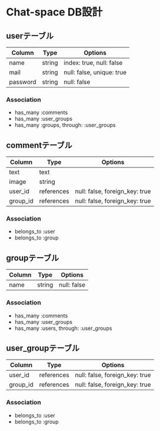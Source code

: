 # Chat-space DB設計

## userテーブル
|Column|Type|Options|
|------|----|-------|
|name|string|index: true, null: false|
|mail|string|null: false, unique: true|
|password|string|null: false|

### Association
- has_many :comments
- has_many :user_groups
- has_many :groups, through: :user_groups

## commentテーブル
|Column|Type|Options|
|------|----|-------|
|text|text||
|image|string||
|user_id|references|null: false, foreign_key: true|
|group_id|references|null: false, foreign_key: true|

### Association
- belongs_to :user
- belongs_to :group

## groupテーブル
|Column|Type|Options|
|------|----|-------|
|name|string|null: false|

### Association
- has_many :comments
- has_many :user_groups
- has_many :users, through: :user_groups

## user_groupテーブル
|Column|Type|Options|
|------|----|-------|
|user_id|references|null: false, foreign_key: true|
|group_id|references|null: false, foreign_key: true|

### Association
- belongs_to :user
- belongs_to :group
